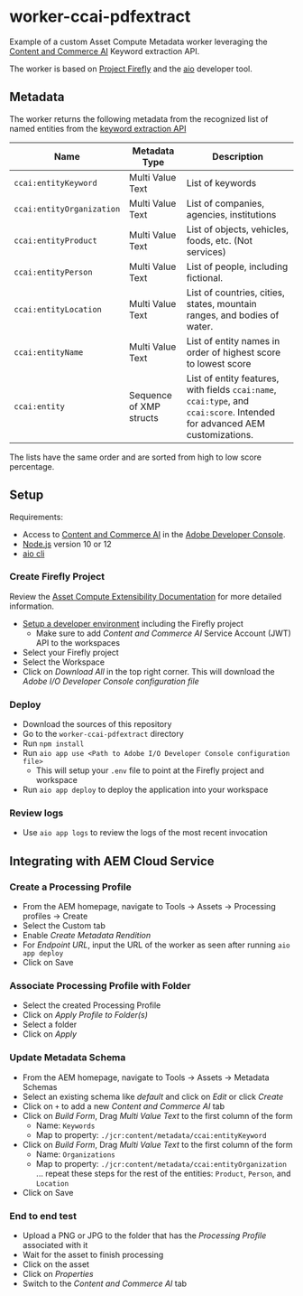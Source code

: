 # worker-ccai-pdfextract

Example of a custom Asset Compute Metadata worker leveraging the [Content and Commerce AI](https://docs.adobe.com/content/help/en/experience-platform/intelligent-services/content-commerce-ai/overview.html) Keyword extraction API.

The worker is based on [Project Firefly](https://github.com/AdobeDocs/project-firefly) and the [aio](https://github.com/adobe/aio-cli) developer tool.

## Metadata

The worker returns the following metadata from the recognized list of named entities from the [keyword extraction API](https://docs.adobe.com/content/help/en/experience-platform/intelligent-services/content-commerce-ai/api/keyword-extraction.html)

| Name | Metadata Type | Description |
| ---- | ------------- | ----------- |
| `ccai:entityKeyword` | Multi Value Text | List of keywords |
| `ccai:entityOrganization` | Multi Value Text | List of 	companies, agencies, institutions  |
| `ccai:entityProduct` | Multi Value Text | List of objects, vehicles, foods, etc. (Not services) |
| `ccai:entityPerson` | Multi Value Text | List of people, including fictional. |
| `ccai:entityLocation` | Multi Value Text | List of countries, cities, states, mountain ranges, and bodies of water. |
| `ccai:entityName` | Multi Value Text | List of entity names in order of highest score to lowest score  |
| `ccai:entity` | Sequence of XMP structs | List of entity features, with fields `ccai:name`, `ccai:type`, and `ccai:score`. Intended for advanced AEM customizations. |

The lists have the same order and are sorted from high to low score percentage.

## Setup

Requirements:

- Access to [Content and Commerce AI](https://docs.adobe.com/content/help/en/experience-platform/intelligent-services/content-commerce-ai/overview.html) in the [Adobe Developer Console](https://console.adobe.io).
- [Node.js](https://nodejs.org/en/) version 10 or 12
- [aio cli](https://github.com/adobe/aio-cli)

### Create Firefly Project

Review the [Asset Compute Extensibility Documentation](https://docs.adobe.com/content/help/en/asset-compute/using/extend/understand-extensibility.html) for more detailed information.

- [Setup a developer environment](https://docs.adobe.com/content/help/en/asset-compute/using/extend/setup-environment.html) including the Firefly project
  - Make sure to add _Content and Commerce AI_ Service Account (JWT) API to the workspaces
- Select your Firefly project
- Select the Workspace
- Click on _Download All_ in the top right corner. This will download the _Adobe I/O Developer Console configuration file_

### Deploy

- Download the sources of this repository
- Go to the `worker-ccai-pdfextract` directory
- Run `npm install`
- Run `aio app use <Path to Adobe I/O Developer Console configuration file>`
  - This will setup your `.env` file to point at the Firefly project and workspace
- Run `aio app deploy` to deploy the application into your workspace

### Review logs

- Use `aio app logs` to review the logs of the most recent invocation

## Integrating with AEM Cloud Service

### Create a Processing Profile

- From the AEM homepage, navigate to Tools -> Assets -> Processing profiles -> Create
- Select the Custom tab
- Enable _Create Metadata Rendition_
- For _Endpoint URL_, input the URL of the worker as seen after running `aio app deploy`
- Click on Save
  
### Associate Processing Profile with Folder

- Select the created Processing Profile
- Click on _Apply Profile to Folder(s)_
- Select a folder
- Click on _Apply_

### Update Metadata Schema

- From the AEM homepage, navigate to Tools -> Assets -> Metadata Schemas
- Select an existing schema like _default_ and click on _Edit_ or click _Create_
- Click on `+` to add a new _Content and Commerce AI_ tab
- Click on _Build Form_, Drag _Multi Value Text_ to the first column of the form
  - Name: `Keywords`
  - Map to property: `./jcr:content/metadata/ccai:entityKeyword`
- Click on _Build Form_, Drag _Multi Value Text_ to the first column of the form
  - Name: `Organizations`
  - Map to property: `./jcr:content/metadata/ccai:entityOrganization`
... repeat these steps for the rest of the entities: `Product`, `Person`, and `Location`
- Click on Save

### End to end test

- Upload a PNG or JPG to the folder that has the _Processing Profile_ associated with it
- Wait for the asset to finish processing
- Click on the asset
- Click on _Properties_
- Switch to the _Content and Commerce AI_ tab
